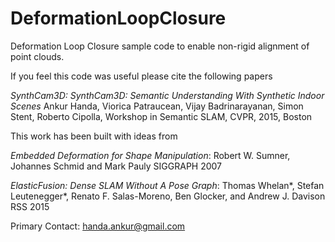 # DeformationLoopClosure
Deformation Loop Closure sample code to enable non-rigid alignment of point clouds. 

If you feel this code was useful please cite the following papers 

*SynthCam3D: SynthCam3D: Semantic Understanding With Synthetic Indoor Scenes*
Ankur Handa, Viorica Patraucean, Vijay Badrinarayanan, Simon Stent, Roberto Cipolla, 
Workshop in Semantic SLAM, CVPR, 2015, Boston

This work has been built with ideas from 

*Embedded Deformation for Shape Manipulation*: 
Robert W. Sumner, Johannes Schmid and Mark Pauly
SIGGRAPH 2007

*ElasticFusion: Dense SLAM Without A Pose Graph*: 
Thomas Whelan*, Stefan Leutenegger*, Renato F. Salas-Moreno, Ben Glocker, and Andrew J. Davison
RSS 2015


Primary Contact:
handa.ankur@gmail.com
